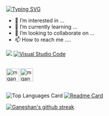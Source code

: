 [![Typing SVG](https://readme-typing-svg.demolab.com?font=Fira+Code&pause=1000&width=435&lines=Hello+%2C;I'm+Ganeshan+M)](https://git.io/typing-svg)
- 👀 I’m interested in ...
- 🌱 I’m currently learning ...
- 💞️ I’m looking to collaborate on ...
- 📫 How to reach me ....

![](https://komarev.com/ghpvc/?username=mganeshan29&color=green)
[![Visual Studio Code](https://img.shields.io/badge/--007ACC?logo=visual%20studio%20code&logoColor=ffffff)](https://code.visualstudio.com/)

 <br>
  <a href="https://www.instagram.com/gun_029/">
    <img align="left" alt="mganeshan29 | Instagram" width="35px" src="https://github.com/TheDudeThatCode/TheDudeThatCode/blob/master/Assets/Instagram.svg" />
  </a>
  <a href="mailto:ganeshanmadesh36@outlook.com">
    <img align="left" alt="mganeshan29 | Gmail" width="35px" src="https://github.com/TheDudeThatCode/TheDudeThatCode/blob/master/Assets/Gmail.svg" />
  </a>
<br><br><br>
<!---
mganeshan29/mganeshan29 is a ✨ special ✨ repository because its `README.md` (this file) appears on your GitHub profile.
You can click the Preview link to take a look at your changes.
--->

![Top Languages Card](https://github-readme-stats.vercel.app/api/top-langs/?username=mganeshan29&layout=compact)
[![Readme Card](https://github-readme-stats.vercel.app/api/pin/?username=mganeshan29&repo=nft_marketplace)](https://github.com/mganeshan29/nft_marketplace)

[![Ganeshan's github streak](https://github-readme-streak-stats.herokuapp.com/?user=mganeshan29)](https://github.com/DenverCoder1/github-readme-streak-stats)

